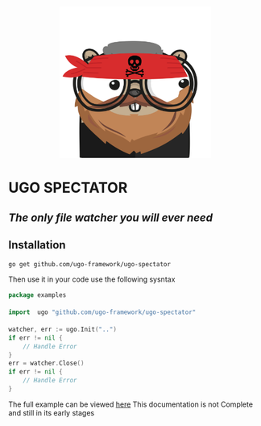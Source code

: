 <div style="width: 100%; text-align:center; margin: 0 auto;">
    <img height="300" width="300" src="./assets/ugo-spectator.png" alt="ugo spectator logo">
</div>

# UGO SPECTATOR
## _The only file watcher you will ever need_

## Installation
```shell script
go get github.com/ugo-framework/ugo-spectator
```

Then use it in your code use the following sysntax
```go
package examples

import 	ugo "github.com/ugo-framework/ugo-spectator"

watcher, err := ugo.Init("..")
if err != nil {
    // Handle Error
}
err = watcher.Close()
if err != nil {
    // Handle Error
}
```
The full example can be viewed [here](./examples/example.go)
This documentation is not Complete and still in its early stages
